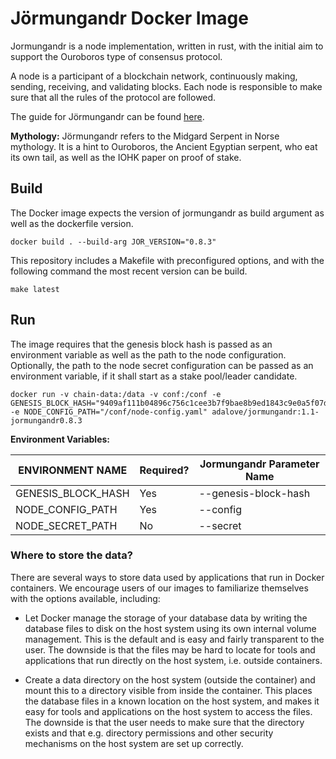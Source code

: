 # Jörmungandr Docker Image
Jormungandr is a node implementation, written in rust, with the initial aim to support the Ouroboros type of consensus protocol.

A node is a participant of a blockchain network, continuously making, sending, receiving, and validating blocks. Each node is responsible to make sure that all the rules of the protocol are followed.

The guide for Jörmungandr can be found [here](https://input-output-hk.github.io/jormungandr/introduction.html).

**Mythology:** Jörmungandr refers to the Midgard Serpent in Norse mythology. It is a hint to Ouroboros, the Ancient Egyptian serpent, who eat its own tail, as well as the IOHK paper on proof of stake.

## Build
The Docker image expects the version of jormungandr as build argument as well as the dockerfile version.

```
docker build . --build-arg JOR_VERSION="0.8.3"
```

This repository includes a Makefile with preconfigured options, and with the following command the most recent version can be build.

```
make latest
```

## Run
The image requires that the genesis block hash is passed as an environment variable as well as the path to the node configuration. Optionally, the
path to the node secret configuration can be passed as an environment variable, if it shall start as a stake pool/leader candidate.

```
docker run -v chain-data:/data -v conf:/conf -e GENESIS_BLOCK_HASH="9409af111b04896c756c1cee3b7f9bae8b9ed1843c9e0a5f07d92ab9b62f6f78" -e NODE_CONFIG_PATH="/conf/node-config.yaml" adalove/jormungandr:1.1-jormungandr0.8.3
```

**Environment Variables:**

| ENVIRONMENT NAME  | Required? | Jormungandr Parameter Name |
| ------------- | --------- | ------------------------------ |
| GENESIS_BLOCK_HASH| Yes | --genesis-block-hash |
| NODE_CONFIG_PATH  | Yes | --config |
| NODE_SECRET_PATH  | No | --secret |

### Where to store the data?
There are several ways to store data used by applications that run in Docker containers. We encourage users of our images to familiarize themselves with the options available, including: 

* Let Docker manage the storage of your database data by writing the database files to disk on the host system using its own internal volume management. This is the default and is easy and fairly transparent to the user. The downside is that the files may be hard to locate for tools and applications that run directly on the host system, i.e. outside containers.

* Create a data directory on the host system (outside the container) and mount this to a directory visible from inside the container. This places the database files in a known location on the host system, and makes it easy for tools and applications on the host system to access the files. The downside is that the user needs to make sure that the directory exists and that e.g. directory permissions and other security mechanisms on the host system are set up correctly.
